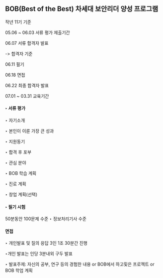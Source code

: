   ## BOB(Best of the Best) 차세대 보안리더 양성 프로그램

작년 11기 기준   

05.06 ~ 06.03 서류 평가 제출기간  

06.07 서류 합격자 발표  

-> 합격자 기준  

06.11 필기  

06.18 면접  

06.22 최종 합격자 발표   

07.01 ~ 03.31 교육기간   



#### ‣ 서류 평가  

‣ 자기소개   

‣ 본인이 이룬 가장 큰 성과  

‣ 지원동기  

‣ 합격 후 포부  

‣ 관심 분야  

‣ BOB 학습 계획  

‣ 진로 계획  

‣ 창업 계획(선택)  



#### ‣ 필기 시험

 50분동안 100문제 수준 ‣ 정보처리기사 수준   



#### 면접 

‣ 개인발표 및 질의 응답 3인 1조 30분간 진행  

‣개인 발표는 인당 3분내외 구두 발표  

‣ 발표주제: 자신의 공부, 연구 등의 경험한 내용 or BOB에서 하고힟은 프로젝트 or BOB 학업 계획  








